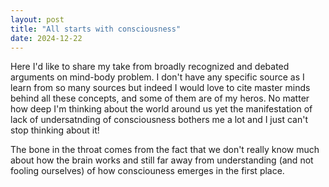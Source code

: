 ```yaml
---
layout: post
title: "All starts with consciousness"
date: 2024-12-22
---
```

Here I'd like to share my take from broadly recognized and debated arguments on mind-body problem. I don't have any specific source as I learn from so many sources but indeed I would love to cite master minds behind all these concepts, and some of them are of my heros. No matter how deep I'm thinking about the world around us yet the manifestation of lack of undersatnding of consciousness bothers me a lot and I just can't stop thinking about it! 

The bone in the throat comes from the fact that we don't really know much about how the brain works and still far away from understanding (and not fooling ourselves) of how consciouness emerges in the first place. 
